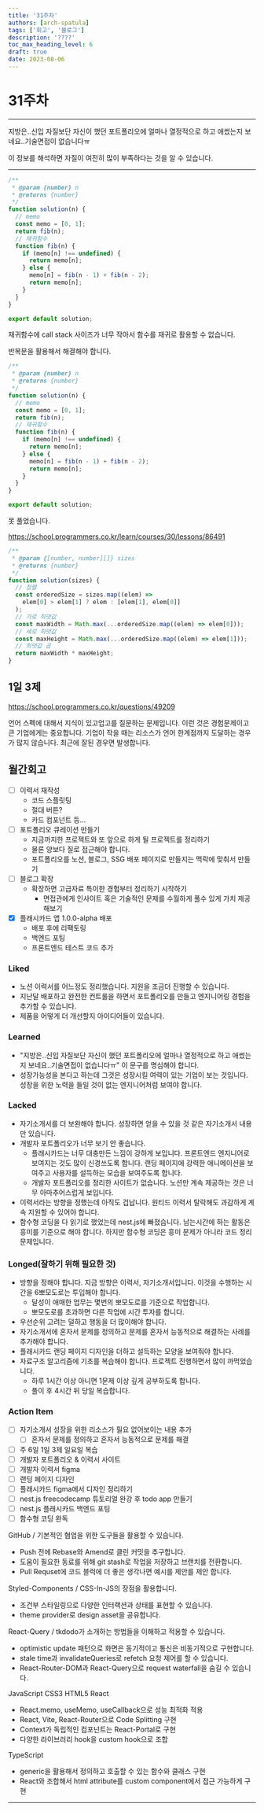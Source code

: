 ```yaml
---
title: '31주차'
authors: [arch-spatula]
tags: ['회고', '블로그']
description: '????'
toc_max_heading_level: 6
draft: true
date: 2023-08-06
---
```


# 31주차

<!--truncate-->

---

지방은..신입 자질보단 자신이 했던 포트폴리오에 얼마나 열정적으로 하고 애썼는지 보네요..기술면접이 없습니다ㅠ

이 정보를 해석하면 자질이 여전히 많이 부족하다는 것을 알 수 있습니다.

---

```js
/**
 * @param {number} n
 * @returns {number}
 */
function solution(n) {
  // memo
  const memo = [0, 1];
  return fib(n);
  // 재귀함수
  function fib(n) {
    if (memo[n] !== undefined) {
      return memo[n];
    } else {
      memo[n] = fib(n - 1) + fib(n - 2);
      return memo[n];
    }
  }
}

export default solution;
```

재귀함수에 call stack 사이즈가 너무 작아서 함수를 재귀로 활용할 수 없습니다.

반복문을 활용해서 해결해야 합니다.

```js
/**
 * @param {number} n
 * @returns {number}
 */
function solution(n) {
  // memo
  const memo = [0, 1];
  return fib(n);
  // 재귀함수
  function fib(n) {
    if (memo[n] !== undefined) {
      return memo[n];
    } else {
      memo[n] = fib(n - 1) + fib(n - 2);
      return memo[n];
    }
  }
}

export default solution;
```

못 풀었습니다.

https://school.programmers.co.kr/learn/courses/30/lessons/86491

```js
/**
 * @param {[number, number][]} sizes
 * @returns {number}
 */
function solution(sizes) {
  // 정렬
  const orderedSize = sizes.map((elem) =>
    elem[0] > elem[1] ? elem : [elem[1], elem[0]]
  );
  // 가로 최댓값
  const maxWidth = Math.max(...orderedSize.map((elem) => elem[0]));
  // 세로 최댓값
  const maxHeight = Math.max(...orderedSize.map((elem) => elem[1]));
  // 최댓값 곱
  return maxWidth * maxHeight;
}
```

## 1일 3제

https://school.programmers.co.kr/questions/49209

언어 스펙에 대해서 지식이 있고업고를 질문하는 문제입니다. 이런 것은 경험문제이고 큰 기업에게는 중요합니다. 기업이 작을 때는 리소스가 언어 한계점까지 도달하는 경우가 많지 않습니다. 최근에 잘된 경우면 발생합니다.

## 월간회고

- [ ] 이력서 재작성
  - 코드 스플릿팅
  - 절대 버튼?
  - 카드 컴포넌트 등...
- [ ] 포트폴리오 큐레이션 만들기
  - 지금까지한 프로젝트와 또 앞으로 하게 될 프로젝트를 정리하기
  - 물론 양보다 질로 접근해야 합니다.
  - 포트폴리오를 노션, 블로그, SSG 배포 페이지로 만들지는 맥락에 맞춰서 만들기
- [ ] 블로그 확장
  - 확장하면 고급자료 특이한 경험부터 정리하기 시작하기
    - 면접관에게 인사이트 혹은 기술적인 문제를 수월하게 풀수 있게 가치 제공해보기
- [x] 플래시카드 앱 1.0.0-alpha 배포
  - 배포 후에 리팩토링
  - 백엔드 포팅
  - 프론트엔드 테스트 코드 추가

### Liked

- 노션 이력서를 어느정도 정리했습니다. 지원을 조금더 진행할 수 있습니다.
- 지난달 배포하고 완전한 컨트롤을 하면서 포트폴리오를 만들고 엔지니어링 경험을 추가할 수 있습니다.
- 제품을 어떻게 더 개선할지 아이디어들이 있습니다.

### Learned

- "지방은..신입 자질보단 자신이 했던 포트폴리오에 얼마나 열정적으로 하고 애썼는지 보네요..기술면접이 없습니다ㅠ" 이 문구를 명심해야 합니다.
- 성장가능성을 본다고 하는데 그것은 성장시킬 여력이 있는 기업이 보는 것입니다. 성장을 위한 노력을 들일 것이 없는 엔지니어처럼 보여야 합니다.

### Lacked

- 자기소개서를 더 보완해야 합니다. 성장하면 얻을 수 있을 것 같은 자기소개서 내용만 있습니다.
- 개발자 포트폴리오가 너무 보기 안 좋습니다.
  - 플래시카드는 너무 대충만든 느낌이 강하게 보입니다. 프론트엔드 엔지니어로 보여지는 것도 많이 신경쓰도록 합니다. 랜딩 페이지에 강력한 애니메이션을 보여주고 사용자를 설득하는 모습을 보여주도록 합니다.
  - 개발자 포트폴리오를 정리한 사이트가 없습니다. 노션만 계속 제공하는 것은 너무 아마추어스럽게 보입니다.
- 이력서라는 방향을 정했는데 아직도 겁납니다. 원티드 이력서 탈락해도 과감하게 계속 지원할 수 있어야 합니다.
- 함수형 코딩을 다 읽기로 했었는데 nest.js에 빠졌습니다. 남는시간에 하는 활동은 흥미를 기준으로 해야 합니다. 하지만 함수형 코딩은 흥미 문제가 아니라 코드 정리 문제입니다.

### Longed(잘하기 위해 필요한 것)

- 방향을 정해야 합니다. 지금 방향은 이력서, 자기소개서입니다. 이것을 수행하는 시간을 6뽀모도로는 투입해야 합니다.
  - 달성이 애매한 업무는 몇번의 뽀모도로를 기준으로 작업합니다.
  - 뽀모도로를 초과하면 다른 작업에 시간 투자를 합니다.
- 우선순위 고려는 덜하고 행동을 더 많이해야 합니다.
- 자기소개서에 혼자서 문제를 정의하고 문제를 혼자서 능동적으로 해결하는 사례를 추가해야 합니다.
- 플래시카드 랜딩 페이지 디자인을 더하고 설득하는 모양을 보여줘야 합니다.
- 자료구조 알고리즘에 기초를 복습해야 합니다. 프로젝트 진행하면서 많이 까먹었습니다.
  - 하루 1시간 이상 아니면 1문제 이상 깊게 공부하도록 합니다.
  - 풀이 후 4시간 뒤 당일 복습합니다.

### Action Item

- [ ] 자기소개서 성장을 위한 리소스가 필요 없어보이는 내용 추가
  - [ ] 혼자서 문제를 정의하고 혼자서 능동적으로 문제를 해결
- [ ] 주 6일 1일 3제 일요일 복습
- [ ] 개발자 포트폴리오 & 이력서 사이트
- [ ] 개발자 이력서 figma
- [ ] 랜딩 페이지 디자인
- [ ] 플래시카드 figma에서 디자인 정리하기
- [ ] nest.js freecodecamp 튜토리얼 완강 후 todo app 만들기
- [ ] nest.js 플래시카드 백엔드 포팅
- [ ] 함수형 코딩 완독

GitHub / 기본적인 협업을 위한 도구들을 활용할 수 있습니다.

- Push 전에 Rebase와 Amend로 클린 커밋을 추구합니다.
- 도움이 필요한 동료를 위해 git stash로 작업을 저장하고 브랜치를 전환합니다.
- Pull Requset에 코드 블럭에 더 좋은 생각나면 예시를 제안를 제안 합니다.

Styled-Components / CSS-In-JS의 장점을 활용합니다.

- 조건부 스타일링으로 다양한 인터랙션과 상태를 표현할 수 있습니다.
- theme provider로 design asset을 공유합니다.

React-Query / tkdodo가 소개하는 방법들을 이해하고 적용할 수 있습니다.

- optimistic update 패턴으로 화면은 동기적이고 통신은 비동기적으로 구현합니다.
- stale time과 invalidateQueries로 refetch 요청 제어를 할 수 있습니다.
- React-Router-DOM과 React-Query으로 request waterfall을 숨길 수 있습니다.

JavaScript
CSS3
HTML5
React

- React.memo, useMemo, useCallback으로 성능 최적화 적용
- React, Vite, React-Router으로 Code Splitting 구현
- Context가 독립적인 컴포넌트는 React-Portal로 구현
- 다양한 라이브러리 hook을 custom hook으로 조합

TypeScript

- generic을 활용해서 정의하고 호출할 수 있는 함수와 클래스 구현
- React와 조합해서 html attribute를 custom component에서 접근 가능하게 구현

---
